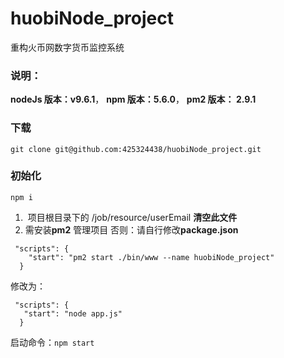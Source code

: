 # huobiNode_project
重构火币网数字货币监控系统
### 说明：
__nodeJs 版本：v9.6.1__，
__npm 版本：5.6.0__，
__pm2 版本： 2.9.1__
### 下载
```git clone git@github.com:425324438/huobiNode_project.git```
### 初始化
```npm i ```

1.  项目根目录下的 /job/resource/userEmail **清空此文件**
   
2. 需安装**pm2** 管理项目
否则：请自行修改**package.json**
```
 "scripts": {
    "start": "pm2 start ./bin/www --name huobiNode_project"
  } 
```
修改为：
```
 "scripts": {
   "start": "node app.js"
  } 
```
启动命令：`npm start`
